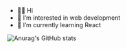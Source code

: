 - 👋🏻 Hi
- 👀 I’m interested in web development
- 🌱 I’m currently learning React


![Anurag's GitHub stats](https://github-readme-stats.vercel.app/api?username=irenesjv&show_icons=true&theme=shadow_blue&hide=contribs,prs)
<!---
irenesjv/irenesjv is a ✨ special ✨ repository because its `README.md` (this file) appears on your GitHub profile.
You can click the Preview link to take a look at your changes.
--->
